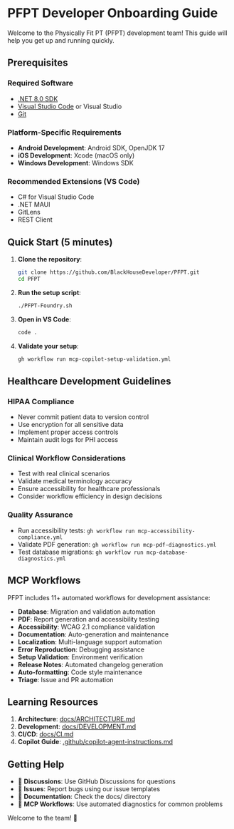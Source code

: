 # PFPT Developer Onboarding Guide

Welcome to the Physically Fit PT (PFPT) development team! This guide will help you get up and running quickly.

## Prerequisites

### Required Software
- [.NET 8.0 SDK](https://dotnet.microsoft.com/download/dotnet/8.0)
- [Visual Studio Code](https://code.visualstudio.com/) or Visual Studio
- [Git](https://git-scm.com/)

### Platform-Specific Requirements
- **Android Development**: Android SDK, OpenJDK 17
- **iOS Development**: Xcode (macOS only)
- **Windows Development**: Windows SDK

### Recommended Extensions (VS Code)
- C# for Visual Studio Code
- .NET MAUI
- GitLens
- REST Client

## Quick Start (5 minutes)

1. **Clone the repository**:
   ```bash
   git clone https://github.com/BlackHouseDeveloper/PFPT.git
   cd PFPT
   ```

2. **Run the setup script**:
   ```bash
   ./PFPT-Foundry.sh
   ```

3. **Open in VS Code**:
   ```bash
   code .
   ```

4. **Validate your setup**:
   ```bash
   gh workflow run mcp-copilot-setup-validation.yml
   ```

## Healthcare Development Guidelines

### HIPAA Compliance
- Never commit patient data to version control
- Use encryption for all sensitive data
- Implement proper access controls
- Maintain audit logs for PHI access

### Clinical Workflow Considerations
- Test with real clinical scenarios
- Validate medical terminology accuracy
- Ensure accessibility for healthcare professionals
- Consider workflow efficiency in design decisions

### Quality Assurance
- Run accessibility tests: `gh workflow run mcp-accessibility-compliance.yml`
- Validate PDF generation: `gh workflow run mcp-pdf-diagnostics.yml`
- Test database migrations: `gh workflow run mcp-database-diagnostics.yml`

## MCP Workflows

PFPT includes 11+ automated workflows for development assistance:

- **Database**: Migration and validation automation
- **PDF**: Report generation and accessibility testing
- **Accessibility**: WCAG 2.1 compliance validation
- **Documentation**: Auto-generation and maintenance
- **Localization**: Multi-language support automation
- **Error Reproduction**: Debugging assistance
- **Setup Validation**: Environment verification
- **Release Notes**: Automated changelog generation
- **Auto-formatting**: Code style maintenance
- **Triage**: Issue and PR automation

## Learning Resources

1. **Architecture**: [docs/ARCHITECTURE.md](../docs/ARCHITECTURE.md)
2. **Development**: [docs/DEVELOPMENT.md](../docs/DEVELOPMENT.md)
3. **CI/CD**: [docs/CI.md](../docs/CI.md)
4. **Copilot Guide**: [.github/copilot-agent-instructions.md](../.github/copilot-agent-instructions.md)

## Getting Help

- 💬 **Discussions**: Use GitHub Discussions for questions
- 🐛 **Issues**: Report bugs using our issue templates
- 📝 **Documentation**: Check the docs/ directory
- 🤖 **MCP Workflows**: Use automated diagnostics for common problems

Welcome to the team! 🏥
